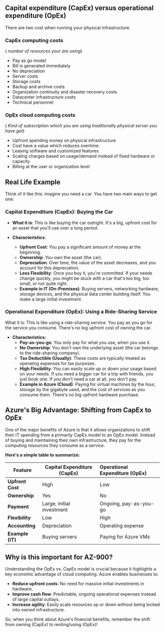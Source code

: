 ## Capital expenditure (CapEx) versus operational expenditure (OpEx)

There are two cost when running your physical infrastructure.

### CapEx computing costs 
( *number of resources your are using*)
- Pay as go model
- Bill is generated immediately
- No depreciation
- Server costs
- Storage costs
- Backup and archive costs
- Organization continuity and disaster recovery costs
- Datacenter infrastructure costs
- Technical personnel

### OpEx cloud computing costs 
( *Kind of subscription which you are using traditionally physical server you have got*)

- Upfront spending money on physical infrastructure
- Cost have a value which reduces overtime.
- Leasing software and customized features
- Scaling charges based on usage/demand instead of fixed hardware or capacity
- Billing at the user or organization level

## Real Life Example
Think of it like this: imagine you need a car. You have two main ways to get one:

### Capital Expenditure (CapEx): Buying the Car

- **What it is**: This is like buying the car outright. It's a big, upfront cost for an asset that you'll use over a long period.
  
- **Characteristics**:
   - **Upfront Cost**: You pay a significant amount of money at the beginning.
   - **Ownership**: You own the asset (the car).   
   - **Depreciation**: Over time, the value of the asset decreases, and you account for this depreciation.   
   - **Less Flexibility**: Once you buy it, you're committed. If your needs change quickly, you might be stuck with a car that's too big, too small, or not quite right.
   - **Example in IT (On-Premises)**: Buying servers, networking hardware, storage devices, and the physical data center building itself. You make a large initial investment.

### Operational Expenditure (OpEx): Using a Ride-Sharing Service

What it is: This is like using a ride-sharing service. You pay as you go for the service you consume. There's no big upfront cost of owning the car.
- **Characteristics:**
    - **Pay-as-you-go**: You only pay for what you use, when you use it.   
    - **No Ownership**: You don't own the underlying asset (the car belongs to the ride-sharing company).
    - **Tax Deductible (Usually)**: These costs are typically treated as operating expenses for tax purposes.
    - **High Flexibility**: You can easily scale up or down your usage based on your needs. If you need a bigger car for a trip with friends, you just book one. If you don't need a car at all, you don't pay.   
    - **Example in Azure (Cloud)**: Paying for virtual machines by the hour, storage by the gigabyte used, and the cost of services as you consume them. There's no big upfront hardware purchase.   

## Azure's Big Advantage: Shifting from CapEx to OpEx

One of the major benefits of Azure is that it allows organizations to shift their IT spending from a primarily CapEx model to an OpEx model. Instead of buying and maintaining their own infrastructure, they pay for the computing resources they consume as a service.

**Here's a simple table to summarize:**

|Feature         |	Capital Expenditure (CapEx)|	Operational Expenditure (OpEx)|
| ---------------| --------------------------- |:-------------------------------|
|**Upfront Cost**|	High                       |	Low                           |
|**Ownership**	 | Yes                         |	No                            |
|**Payment**	   | Large, initial investment   |	Ongoing, pay-as-you-go        |
|**Flexibility** |	Low                        |	High                          |
|**Accounting**  |	Depreciation               |	Operating expense             |
|**Example (IT)**|	Buying servers             |Paying for Azure VMs            |

## Why is this important for AZ-900?

Understanding the OpEx vs. CapEx model is crucial because it highlights a key economic advantage of cloud computing. Azure enables businesses to:

- **Reduce upfront costs**: No need for massive initial investments in hardware.
- **Improve cash flow**: Predictable, ongoing operational expenses instead of large capital outlays.   
- **Increase agility**: Easily scale resources up or down without being locked into owned infrastructure.
   
So, when you think about Azure's financial benefits, remember the shift from owning (CapEx) to renting/using (OpEx)!
